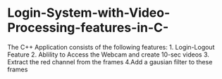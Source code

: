 # Login-System-with-Video-Processing-features-in-C-
The C++ Application consists of the following features: 1. Login-Logout Feature 2. Ablility to Access the Webcam and create 10-sec videos 3. Extract the red channel from the frames 4.Add a gausian filter to these frames 
